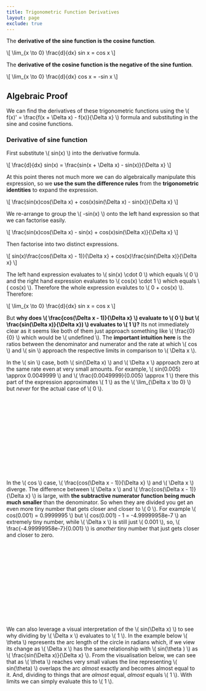 ```yaml
---
title: Trigonometric Function Derivatives
layout: page
exclude: true
---
```


<script type="text/javascript" src="https://cdnjs.cloudflare.com/ajax/libs/mathjax/2.7.0/MathJax.js?config=TeX-AMS_CHTML"></script>
<script src="https://cdnjs.cloudflare.com/ajax/libs/p5.js/1.2.0/p5.min.js"></script>
<script src="https://cdnjs.cloudflare.com/ajax/libs/lodash.js/4.17.20/lodash.min.js"></script>

The **derivative of the sine function is the cosine function**.

\\[ \lim_{x \to 0} \frac{d}{dx} sin x = cos x \\]

The **derivative of the cosine function is the negative of the sine funtion**.

\\[ \lim_{x \to 0} \frac{d}{dx} cos x = -sin x \\]


## Algebraic Proof

We can find the derivatives of these trigonometric functions using the \\( f(x)' = \frac{f(x + \Delta x) - f(x)}{\Delta x} \\) formula and substituting in the sine and cosine functions.

### Derivative of sine function

First substitute \\( sin(x) \\) into the derivative formula.

\\[ \frac{d}{dx} sin(x) = \frac{sin(x + \Delta x) - sin(x)}{\Delta x}  \\]

At this point theres not much more we can do algebraically manipulate this expression, so we **use the sum the difference rules** from the **trigonometric identities** to expand the expression.

\\[  \frac{sin(x)cos(\Delta x) + cos(x)sin(\Delta x) - sin(x)}{\Delta x}  \\]

We re-arrange to group the \\( -sin(x) \\) onto the left hand expression so that we can factorise easily.

\\[  \frac{sin(x)cos(\Delta x) - sin(x) + cos(x)sin(\Delta x)}{\Delta x}  \\]

Then factorise into two distinct expressions.

\\[  sin(x)\frac{cos(\Delta x) - 1)}{\Delta x} + cos(x)\frac{sin(\Delta x)}{\Delta x}  \\]

The left hand expression evaluates to \\( sin(x) \cdot 0 \\) which equals \\( 0 \\) and the right hand expression evaluates to \\( cos(x) \cdot 1 \\) which equals \\( cos(x) \\). Therefore the whole expression evalutes to \\( 0 + cos(x) \\). Therefore:

\\[ \lim_{x \to 0} \frac{d}{dx} sin x = cos x \\]

But **why does \\( \frac{cos(\Delta x - 1)}{\Delta x} \\) evaluate to \\( 0 \\) but \\( \frac{sin(\Delta x)}{\Delta x}) \\) evaluates to \\( 1 \\)?** Its not immediately clear as it seems like both of them just approach something like \\( \frac{0}{0} \\) which would be \\( undefined \\). The **important intuition here** is the ratios between the denominator and numerator and the rate at which \\( cos \\) and \\( sin \\) approach the respective limits in comparison to \\( \Delta x \\).

In the \\( sin \\) case, both \\( sin(\Delta x) \\) and \\( \Delta x \\) approach zero at the same rate even at very small amounts. For example, \\( sin(0.005) \approx 0.0049999 \\) and \\( \frac{0.0049999}{0.005} \approx 1 \\) there this part of the expression approximates \\( 1 \\) as the \\( \lim_{\Delta x \to 0} \\) but *never* for the actual case of \\( 0 \\).

<iframe frameBorder="0" height=200 srcdoc="<html>
  <head>
    <script src='https://cdnjs.cloudflare.com/ajax/libs/p5.js/1.2.0/p5.min.js'></script>
    <script src='https://cdnjs.cloudflare.com/ajax/libs/lodash.js/4.17.20/lodash.min.js'></script>
  </head>
  <body>
    <div id='sine_ratio'></div>
    <script src='https://cdn.jsdelivr.net/gh/dpwdec/sketch_visualisations/sine_ratio/sine_ratio.js'></script>
  </body>
</html>"></iframe>

In the \\( cos \\) case, \\( \frac{cos(\Delta x - 1)}{\Delta x} \\) and \\( \Delta x \\) diverge. The difference between \\( \Delta x \\) and \\( \frac{cos(\Delta x - 1)}{\Delta x} \\) is large, with **the subtractive numerator function being much much smaller** than the denominator. So when they are divided you get an even more tiny number that gets closer and closer to \\( 0 \\). For example \\( cos(0.001) = 0.9999995 \\) but \\( cos(0.001) - 1 = -4.99999958e-7 \\) an extremely tiny number, while \\( \Delta x \\) is still just \\( 0.001 \\), so, \\( \frac{-4.99999958e-7}{0.001} \\) is *another* tiny number that just gets closer and closer to zero.

<iframe frameBorder="0" height=200 srcdoc="<html>
  <head>
    <script src='https://cdnjs.cloudflare.com/ajax/libs/p5.js/1.2.0/p5.min.js'></script>
    <script src='https://cdnjs.cloudflare.com/ajax/libs/lodash.js/4.17.20/lodash.min.js'></script>
  </head>
  <body>
    <div id='cos_ratio'></div>
    <script src='https://cdn.jsdelivr.net/gh/dpwdec/sketch_visualisations/cos_ratio/cos_ratio.js'></script>
  </body>
</html>"></iframe>

We can also leverage a visual interpretation of the \\( sin(\Delta x) \\) to see why dividing by \\( \Delta x \\) evaluates to \\( 1 \\). In the example below \\( \theta \\) represents the arc length of the circle in radians which, if we view its change as \\( \Delta x \\) has the same relationship with \\( sin(\theta ) \\) as \\( \frac{sin(\Delta x)}{\Delta x} \\). From the visualisation below, we can see that as \\( \theta \\) reaches very small values the line representing \\( sin(\theta) \\) overlaps the arc *almost* exactly and becomes almost equal to it. And, dividing to things that are *almost* equal, *almost* equals \\( 1 \\). With limits we can simply evaluate this to \\( 1 \\).

<iframe frameBorder="0" height="500" width="500" srcdoc="<html>
  <head>
    <script src='https://cdnjs.cloudflare.com/ajax/libs/p5.js/1.2.0/p5.min.js'></script>
    <script src='https://cdnjs.cloudflare.com/ajax/libs/lodash.js/4.17.20/lodash.min.js'></script>
  </head>
  <body>
    <div id='cos_ratio'></div>
    <script src='https://cdn.jsdelivr.net/gh/dpwdec/sketch_visualisations/sine_ratio/sine_ratio_geometry.js'></script>
  </body>
</html>"></iframe>